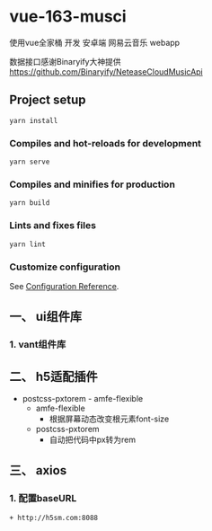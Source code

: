 # vue-163-musci

使用vue全家桶 开发 安卓端 网易云音乐 webapp

数据接口感谢Binaryify大神提供 https://github.com/Binaryify/NeteaseCloudMusicApi

## Project setup

```
yarn install
```

### Compiles and hot-reloads for development

```
yarn serve
```

### Compiles and minifies for production

```
yarn build
```

### Lints and fixes files

```
yarn lint
```

### Customize configuration

See [Configuration Reference](https://cli.vuejs.org/config/).

## 一、 ui组件库

### 1. vant组件库

## 二、 h5适配插件

- postcss-pxtorem - amfe-flexible
  - amfe-flexible
    - 根据屏幕动态改变根元素font-size
  - postcss-pxtorem
    - 自动把代码中px转为rem

## 三、 axios

### 1. 配置baseURL

```
+ http://h5sm.com:8088
```